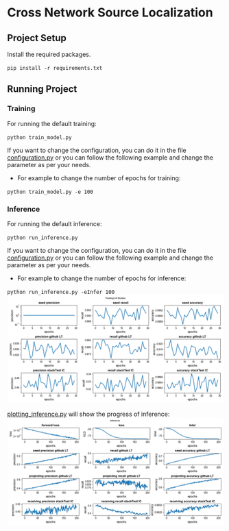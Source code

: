 # Cross Network Source Localization

## Project Setup
Install the required packages.

`pip install -r requirements.txt`

## Running Project
### Training
For running the default training:

`python train_model.py`

If you want to change the configuration, you can do it in the file [configuration.py](./main/configuration.py) or you can follow the following example and change the parameter as per your needs.

* For example to change the number of epochs for training:

`python train_model.py -e 100`

### Inference
For running the default inference:

`python run_inference.py`

If you want to change the configuration, you can do it in the file [configuration.py](./main/configuration.py) or you can follow the following example and change the parameter as per your needs.

* For example to change the number of epochs for inference:

`python run_inference.py -eInfer 100`
![Training_All](./saved_models/train_log_github2stackTest__LT2IC102023-11-10%2016-04-45.png)

[plotting_inference.py](./plotting/plotting_inference.py) will show the progress of inference:
![Inference](./saved_models/Inference_log_github2stackTest__LT2IC102023-11-10%2018-39-14.png)
